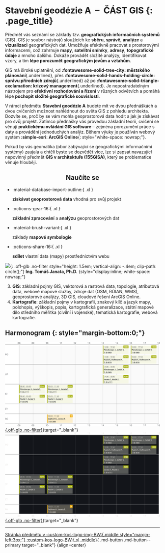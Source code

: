 
# Stavební geodézie A &nbsp;–&nbsp; ČÁST GIS {: .page_title}

Předmět vás seznámí se základy tzv. __geografických informačních systémů__ (GIS). GIS je soubor nástrojů sloužících ke __sběru__, __správě__, __analýze__ a __vizualizaci__ geografických dat. Umožňuje efektivně pracovat s prostorovými informacemi, což zahrnuje __mapy__, __satelitní snímky__, __adresy__, __topografické údaje__ a mnoho dalšího. Dokáže provádět složité analýzy, identifikovat vzory, a tím __lépe porozumět geografickým jevům a vztahům__.

GIS má široké uplatnění, od __:fontawesome-solid-tree-city: městského plánování__{.underlined}, přes __:fontawesome-solid-hands-holding-circle: správu přírodních zdrojů__{.underlined} až po __:fontawesome-solid-triangle-exclamation: krizový management__{.underlined}. Je nepostradatelným nástrojem pro __efektivní rozhodování a řízení__ v různých odvětvích a pomáhá lépe __pochopit složité geografické souvislosti__.

V rámci předmětu __Stavební geodézie A__ budete mít ve dvou přednáškách a dvou cvičeních možnost nahlédnout do světa GIS z pohledu architekta. Dozvíte se, proč by se vám mohla geoprostorová data hodit a jak je získávat pro svůj projekt. Zatímco přednášky vás provedou základní teorií, cvičení se věnují __praktickému ovládání GIS software__ – zejména porozumění práce s daty a provádění jednoduchých analýz. Během výuky je používán webový systém __:simple-esri: ArcGIS Online__{: style="white-space: nowrap;"}.

Pokud by vás geomatika (obor zabývající se geografickými informačními systémy) zaujala a chtěli byste se dozvědět více, lze si zapsat navazující nepovinný předmět __GIS v architektuře (155GISA)__, který se problematice věnuje hlouběji.

<h2 style="text-align:center;">Naučíte se</h2>
<!-- styl je zde pridany HTML tagem (ne pomoci '##'), aby se text neobjevil v tabulce obsahu vlevo na strance -->

<div class="grid cards grid_icon_info smaller_padding" markdown> <!-- specificky format gridu (trida "grid_icon_info") na miru uvodni strance predmetu -->

-   :material-database-import-outline:{ .xl }

    __získávat geoprostorová data__ vhodná pro svůj projekt

-   :octicons-gear-16:{ .xl }

    __základní zpracování__ a __analýzu__ geoprostorových dat

-   :material-brush-variant:{ .xl }

    základy __mapové symbologie__

-   :octicons-share-16:{ .xl }

    __sdílet__ vlastní data (mapy) prostřednictvím webu

</div>
<!--
<div class="gallery_container" markdown>
![](./assets/index/01.jpg){: .no-filter }
![](./assets/index/02.jpg){: .no-filter }
![](./assets/index/03.jpg){: .no-filter }
![](./assets/index/04.jpg){: .no-filter }
![](./assets/index/05.jpg){: .no-filter }
![](./assets/index/06.jpg){: .no-filter }
![](./assets/index/07.jpg){: .no-filter }
![](./assets/index/08.jpg){: .no-filter }
![](./assets/index/09.jpg){: .no-filter }
![](./assets/index/10.jpg){: .no-filter }
![](./assets/index/11.jpg){: .no-filter }
![](./assets/index/12.jpg){: .no-filter }
</div>
-->
<!-- ## Doporučená literatura

1. Kolář, J.: Geografické informační systémy 10. Vydavatelství ČVUT, Praha 1998.
2. Rapant, P. (2006): Geoinformatika a geoinformační technologie. VŠB-TU Ostrava, 500 str. ISBN 80-248-1264-9.
3. Břehovský, M., Jedlička, K. (2005): Přednáškové texty pro Úvod do GIS. ZČU Plzeň, 116 s.
4. Hrubý M.: Geografické Informační Systémy (GIS) - Studijní opora. VÚT v Brně, 91 str.
5. Tuček J.: Geografické informační systémy, Praha Computer Press, 1998. -->

## Přednášky {: style="margin-bottom:0;"}

účast doporučená
{: style="opacity:50%;margin-top:0;"}

![](https://geomatics.fsv.cvut.cz/wp-content/uploads/2022/01/03-edit_export@0.5x-1.jpg){: .off-glb .no-filter style="height: 1.5em; vertical-align: -.4em; clip-path: circle();"}
__prof. Ing. Jiří Cajthaml, Ph.D.__{style="padding-right:.7rem;"}
{style="display:inline; white-space: nowrap;"}
<!-- kvuli zobrazovani na mobilu -->

![](https://geomatics.fsv.cvut.cz/wp-content/uploads/2022/01/iconmonstr-user-male-thin.png){: .off-glb .no-filter style="height: 1.5em; vertical-align: -.4em; clip-path: circle();"} __Ing. Tomáš Janata, Ph.D.__
{style="display:inline; white-space: nowrap;"}
<!-- kvuli zobrazovani na mobilu -->

3. __GIS__: základní pojmy GIS, vektorová a rastrová data, topologie, atributová data, webové mapové služby, zdroje dat (OSM, RÚIAN, WMS), geoprostorové analýzy, 3D GIS, cloudové řešení ArcGIS Online. 
4. __Kartografie__: základní pojmy v kartografii, znakový klíč a jazyk mapy, polohopis, výškopis, popis, kartografická generalizace, státní mapové dílo středního měřítka (civilní i vojenské), tematická kartografie, webová kartografie.


## Harmonogram {: style="margin-bottom:0;"}

[![](./assets/index/schedule_light.svg#only-light){.off-glb .no-filter}](https://kos.cvut.cz/schedule/course/154SGEA/semester/B232){target="_blank"}
[![](./assets/index/schedule_dark.svg#only-dark){.off-glb .no-filter}](https://kos.cvut.cz/schedule/course/154SGEA/semester/B232){target="_blank"}

---

[Stránka předmětu v :custom-kos-logo-img-BW:{.middle style="margin-left:3px;"} :custom-kos-logo-BW:{.xl .middle}](https://kos.cvut.cz/course-syllabus/154SGEA/B232){ .md-button .md-button--primary target="_blank"}
{align=center}

<br>
